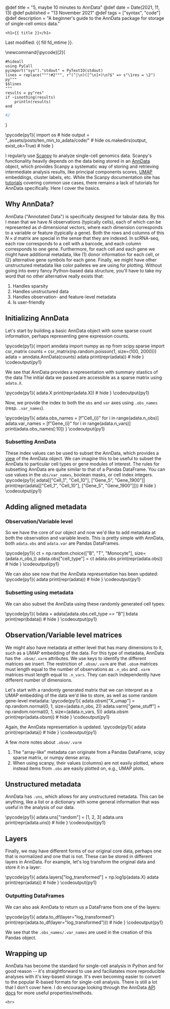 @def title = "5, maybe 10 minutes to AnnData"
@def date = Date(2021, 11, 13)
@def published = "13 November 2021"
@def tags = ["syntax", "code"]
@def description = "A beginner's guide to the AnnData package for storage of single-cell omics data."

~~~
<h1>{{ title }}</h1>
~~~

Last modified: {{ fill fd_mtime }}.


\newcommand{\pycode}[2]{
```julia:!#1
#hideall
using PyCall
pyimport("sys")."stdout" = PyTextIO(stdout)
lines = replace("""!#2""", r"(^|\n)([^\n]+)\n?$" => s"\1res = \2")
py"""
$$lines
"""
results = py"res"
if ~isnothing(results)
    println(results)
end
```
```python
#2
```
}

\pycode{py1}{
import os # hide
output = "_assets/posts/ten_min_to_adata/code/" # hide
os.makedirs(output, exist_ok=True) # hide
}


<!-- pyimport_conda("anndata", "anndata", "conda-forge") -->


I regularly use [Scanpy](https://scanpy.readthedocs.io) to analyze single-cell genomics data.
Scanpy's functionality heavily depends on the data being stored in an [AnnData](https://anndata.readthedocs.io/en/latest/) object, which provides Scanpy a systematic way of storing and retrieving intermediate analysis results, like principal components scores, [UMAP](https://umap-learn.readthedocs.io/) embeddings, cluster labels, etc.
While the Scanpy documentation site has [tutorials](https://scanpy.readthedocs.io/en/stable/tutorials.html) covering common use cases, there remains a lack of tutorials for AnnData specifically. Here I cover the basics.

## Why AnnData?

AnnData ("Annotated Data") is specifically designed for tabular data. By this I mean that we have $N$ observations (typically cells), each of which can be represented as $d$-dimensional vectors, where each dimension corresponds to a variable or feature (typically a gene). Both the rows and columns of this $N \times d$ matrix are special in the sense that they are indexed. In scRNA-seq, each row corresponds to a cell with a barcode, and each column corresponds to one gene. Furthermore, for each cell and each gene we might have additional metadata, like (1) donor information for each cell, or (2) alternative gene symbols for each gene.
Finally, we might have other unstructured metadata like color palletes we are using for plotting.
Without going into every fancy Python-based data structure, you'll have to take my word that no other alternative really exists that:

1. Handles sparsity
1. Handles unstructured data
1. Handles observation- and feature-level metadata
1. Is user-friendly

## Initializing AnnData


<!-- Perhaps [xarray](https://xarray.pydata.org/en/stable/) is the closest in terms of functionality, -->

Let's start by building a basic AnnData object with some sparse count information, perhaps representing gene expression counts.

\pycode{py1}{
import anndata
import numpy as np
from scipy.sparse import csr_matrix
counts = csr_matrix(np.random.poisson(1, size=(100, 2000)))
adata = anndata.AnnData(counts)
adata
print(repr(adata)) # hide
}
\codeoutput{py1}

We see that AnnData provides a representation with summary stastics of the data The initial data we passed are accessible as a sparse matrix using `adata.X`.

\pycode{py1}{
adata.X
print(repr(adata.X)) # hide
}
\codeoutput{py1}


Now, we provide the index to both the `obs` and `var` axes using `.obs_names` (resp. `.var_names`).

\pycode{py1}{
adata.obs_names = [f"Cell_{i}" for i in range(adata.n_obs)]
adata.var_names = [f"Gene_{i}" for i in range(adata.n_vars)]
print(adata.obs_names[:10])
}
\codeoutput{py1}

### Subsetting AnnData

These index values can be used to subset the AnnData, which provides a [view](https://falexwolf.de/blog/171223_AnnData_indexing_views_HDF5-backing/) of the AnnData object. We can imagine this to be useful to subset the AnnData to particular cell types or gene modules of interest. The rules for subsetting AnnData are quite similar to that of a Pandas DataFrame. You can use values in the `obs/var_names`, boolean masks, or cell index integers.
\pycode{py1}{
adata[["Cell_1", "Cell_10"], ["Gene_5", "Gene_1900"]]
print(repr(adata[["Cell_1", "Cell_10"], ["Gene_5", "Gene_1900"]])) # hide
}
\codeoutput{py1}

## Adding aligned metadata

### Observation/Variable level
So we have the core of our object and now we'd like to add metadata at both the observation and variable levels. This is pretty simple with AnnData, both `adata.obs` and `adata.var` are Pandas DataFrames.

\pycode{py1}{
ct = np.random.choice(["B", "T", "Monocyte"], size=(adata.n_obs,))
adata.obs["cell_type"] = ct
adata.obs
print(repr(adata.obs)) # hide
}
\codeoutput{py1}

We can also see now that the AnnData representation has been updated:
\pycode{py1}{
adata
print(repr(adata)) # hide
}
\codeoutput{py1}

### Subsetting using metadata

We can also subset the AnnData using these randomly generated cell types:

\pycode{py1}{
bdata = adata[adata.obs.cell_type == "B"]
bdata
print(repr(bdata)) # hide
}
\codeoutput{py1}

## Observation/Variable level matrices

We might also have metadata at either level that has many dimensions to it, such as a UMAP embedding of the data. For this type of metadata, AnnData has the `.obsm/.varm` attributes. We use keys to identify the different matrices we insert. The restriction of `.obsm/.varm` are that `.obsm` matrices must length equal to the number of observations as `.n_obs` and `.varm` matrices must length equal to `.n_vars`. They can each independently have different number of dimensions.

Let's start with a randomly generated matrix that we can interpret as a UMAP embedding of the data we'd like to store, as well as some random gene-level metadata:
\pycode{py1}{
adata.obsm["X_umap"] = np.random.normal(0, 1, size=(adata.n_obs, 2))
adata.varm["gene_stuff"] = np.random.normal(0, 1, size=(adata.n_vars, 5))
adata.obsm
print(repr(adata.obsm)) # hide
}
\codeoutput{py1}

Again, the AnnData representation is updated.
\pycode{py1}{
adata
print(repr(adata)) # hide
}
\codeoutput{py1}

A few more notes about `.obsm/.varm`

1. The "array-like" metadata can originate from a Pandas DataFrame, scipy sparse matrix, or numpy dense array.
1. When using scanpy, their values (columns) are not easily plotted, where instead items from `.obs` are easily plotted on, e.g., UMAP plots.

## Unstructured metadata

AnnData has `.uns`, which allows for any unstructured metadata. This can be anything, like a list or a dictionary with some general information that was useful in the analysis of our data.

\pycode{py1}{
adata.uns["random"] = [1, 2, 3]
adata.uns
print(repr(adata.uns)) # hide
}
\codeoutput{py1}

## Layers

Finally, we may have different forms of our original core data, perhaps one that is normalized and one that is not. These can be stored in different layers in AnnData. For example, let's log transform the original data and store it in a layer:

\pycode{py1}{
adata.layers["log_transformed"] = np.log1p(adata.X)
adata
print(repr(adata)) # hide
}
\codeoutput{py1}

### Outputting DataFrames

We can also ask AnnData to return us a DataFrame from one of the layers:

\pycode{py1}{
adata.to_df(layer="log_transformed")
print(repr(adata.to_df(layer="log_transformed"))) # hide
}
\codeoutput{py1}

We see that the `.obs_names/.var_names` are used in the creation of this Pandas object.


## Wrapping up

AnnData has become the standard for single-cell analysis in Python and for good reason -- it's straightforward to use and faciliatates more reproducible analyses with it's key-based storage. It's even becoming easier to convert to the popular R-based formats for single-cell analysis. There is still a lot that I don't cover here. I do encourage looking through the AnnData [API docs](https://anndata.readthedocs.io/en/latest/) for more useful properties/methods.



<!-- \pycode{py1}{
import matplotlib.pyplot as plt
fig, ax = plt.subplots()
ax.scatter([0, 1], [1, 0], c="blue")
fig.savefig(os.path.join(output, "test.svg"), transparent=True) # hide
fig.close() # hide
}

\fig{test} -->

~~~
<hr>
~~~
